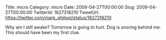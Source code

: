 Title: micro
Category: micro
Date: 2009-04-27T00:00:00
Slug: 2009-04-27T00:00:00
TwitterId: 1627318210
TweetUrl: https://twitter.com/mark_philpot/status/1627318210

Why am I still awake? Tomorrow is going to hurt.  Dog is snoring behind me. This should have been my first clue.